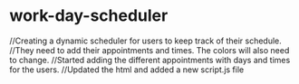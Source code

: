 # work-day-scheduler
//Creating a dynamic scheduler for users to keep track of their schedule.
//They need to add their appointments and times. The colors will also need to change.
//Started adding the different appointments with days and times for the users.
//Updated the html and added a new script.js file